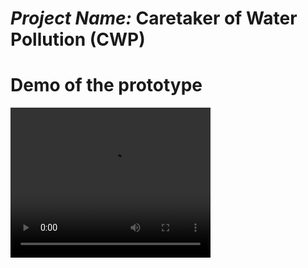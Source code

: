 # *Project Name:* Caretaker of Water Pollution (CWP)
# Demo of the prototype
<video width="320" height="240" controls>
  <source src="https://github.com/ovezovs/Caretaker-of-Water-Pollution/blob/master/Prototype%20of%20CWP.mp4" type="video/mp4">
# Description
Caretaker of Water Pollution is my high school project that I developed with my classmate in 2017. The goal of the project was to create environmental value through technology specifically robotics.
Technical side of the project: 
	Lego Mindstorms EV3 robotics kit; 
	EV3 programming language;
Primary environmental values: 
	Prevent water from chemical pollution;
	Save biodiversity of local and global water bodies;